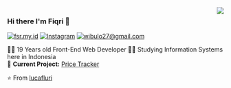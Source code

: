 <img align='right' src="https://github-readme-stats.vercel.app/api?username=fiqrisr&show_icons=true">

### Hi there I'm Fiqri :lemon:

[![fsr.my.id](https://img.shields.io/static/v1?label=lucafluri.ch&message=%20&color=yellow&logo=&style=flat-square&logoColor=white)](https://fsr.my.id/)
[![Instagram](https://img.shields.io/static/v1?label=Instagram&message=%20&color=orange&logo=Instagram&style=flat-square&logoColor=white)](https://www.instagram.com/fiqrisyahredha/)
[![wibulo27@gmail.com](https://img.shields.io/static/v1?label=me@lucafluri.ch&message=%20&color=red&logo=gmail&style=flat-square&logoColor=white)](mailto:wibulo27@gmail.com)
  
  
👨‍💻 19 Years old Front-End Web Developer
👨‍🎓 Studying Information Systems here in Indonesia  
🚧 **Current Project:** [Price Tracker](https://github.com/lucafluri/price_tracker)

⭐️ From [lucafluri](https://github.com/lucafluri)
